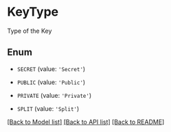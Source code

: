 # KeyType

Type of the Key

## Enum

* `SECRET` (value: `'Secret'`)

* `PUBLIC` (value: `'Public'`)

* `PRIVATE` (value: `'Private'`)

* `SPLIT` (value: `'Split'`)

[[Back to Model list]](../README.md#documentation-for-models) [[Back to API list]](../README.md#documentation-for-api-endpoints) [[Back to README]](../README.md)


